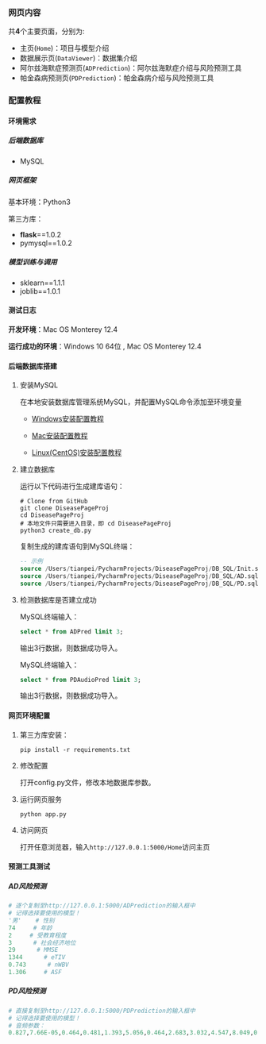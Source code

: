 ### 网页内容

共**4**个主要页面，分别为:

- 主页(`Home`)：项目与模型介绍
- 数据展示页(`DataViewer`)：数据集介绍
- 阿尔兹海默症预测页(`ADPrediction`)：阿尔兹海默症介绍与风险预测工具
- 帕金森病预测页(`PDPrediction`)：帕金森病介绍与风险预测工具

### 配置教程

#### 环境需求

##### 后端数据库

- MySQL

##### 网页框架

基本环境：Python3

第三方库：


- **flask**==1.0.2
- pymysql==1.0.2

##### 模型训练与调用

- sklearn==1.1.1
- joblib==1.0.1

#### 测试日志

**开发环境**：Mac OS Monterey 12.4 

**运行成功的环境**：Windows 10 64位 , Mac OS Monterey 12.4 






#### 后端数据库搭建

1. 安装MySQL

   在本地安装数据库管理系统MySQL，并配置MySQL命令添加至环境变量

   - [Windows安装配置教程](https://blog.csdn.net/qq_59636442/article/details/123058454)

   - [Mac安装配置教程](https://www.jianshu.com/p/a9ed0e783aab)
   - [Linux(CentOS)安装配置教程](https://blog.csdn.net/xhmico/article/details/125197747)

2. 建立数据库

   运行以下代码进行生成建库语句：

   ```shell
   # Clone from GitHub
   git clone DiseasePageProj
   cd DiseasePageProj
   # 本地文件只需要进入目录，即 cd DiseasePageProj
   python3 create_db.py
   ```

   复制生成的建库语句到MySQL终端：

   ```sql
   -- 示例
   source /Users/tianpei/PycharmProjects/DiseasePageProj/DB_SQL/Init.sql;
   source /Users/tianpei/PycharmProjects/DiseasePageProj/DB_SQL/AD.sql;
   source /Users/tianpei/PycharmProjects/DiseasePageProj/DB_SQL/PD.sql;
   ```

3. 检测数据库是否建立成功

   MySQL终端输入：

   ```sql
   select * from ADPred limit 3;
   ```

   输出3行数据，则数据成功导入。

   MySQL终端输入：

   ```sql
   select * from PDAudioPred limit 3;
   ```

   输出3行数据，则数据成功导入。





#### 网页环境配置

1. 第三方库安装：

   ```shell
   pip install -r requirements.txt
   ```

2. 修改配置

   打开config.py文件，修改本地数据库参数。

3. 运行网页服务

   ```shell
   python app.py
   ```

4. 访问网页

   打开任意浏览器，输入`http://127.0.0.1:5000/Home`访问主页



#### 预测工具测试

##### AD风险预测

```python
# 逐个复制至http://127.0.0.1:5000/ADPrediction的输入框中
# 记得选择要使用的模型！
'男'    # 性别 
74     # 年龄 
2     # 受教育程度
3      # 社会经济地位 
29      # MMSE
1344      # eTIV
0.743      # nWBV
1.306     # ASF
```

##### PD风险预测

```python
# 直接复制至http://127.0.0.1:5000/PDPrediction的输入框中
# 记得选择要使用的模型！
# 音频参数：
0.827,7.66E-05,0.464,0.481,1.393,5.056,0.464,2.683,3.032,4.547,8.049,0.119402,9.859,108.015,107.959,102.496,116.847,192,191,0.09263342
```











